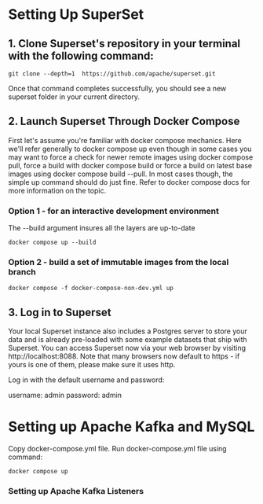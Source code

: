 # Setting Up SuperSet

## 1. Clone Superset's repository in your terminal with the following command:

```git clone --depth=1  https://github.com/apache/superset.git```

Once that command completes successfully, you should see a new superset folder in your current directory.

## 2. Launch Superset Through Docker Compose
First let's assume you're familiar with docker compose mechanics.
 Here we'll refer generally to docker compose up even though in some cases you may want to force a check for newer remote images using docker compose pull,
 force a build with docker compose build or force a build on latest base images using docker compose build --pull.
In most cases though, the simple up command should do just fine.
Refer to docker compose docs for more information on the topic.

### Option 1 - for an interactive development environment
The --build argument insures all the layers are up-to-date

```docker compose up --build```

### Option 2 - build a set of immutable images from the local branch

```docker compose -f docker-compose-non-dev.yml up```

## 3. Log in to Superset
Your local Superset instance also includes a Postgres server to store your data and is already pre-loaded with some example datasets that ship with Superset.
You can access Superset now via your web browser by visiting http://localhost:8088.
Note that many browsers now default to https - if yours is one of them, please make sure it uses http.

Log in with the default username and password:

username: admin
password: admin

# Setting up Apache Kafka and MySQL

Copy docker-compose.yml file.
Run docker-compose.yml file using command:

```docker compose up```

### Setting up Apache Kafka Listeners




